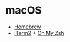 # macOS

- [Homebrew](https://brew.sh/)
- [iTerm2](https://www.iterm2.com/) + [Oh My Zsh](https://ohmyz.sh/)
